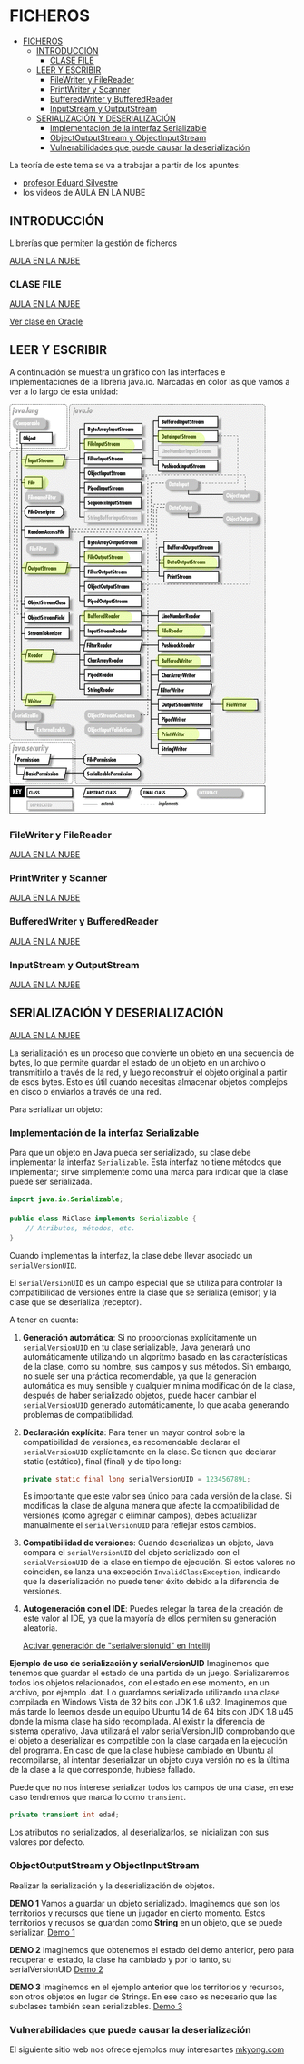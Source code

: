 # FICHEROS

<!-- TOC -->
* [FICHEROS](#ficheros)
  * [INTRODUCCIÓN](#introducción)
    * [CLASE FILE](#clase-file)
  * [LEER Y ESCRIBIR](#leer-y-escribir)
    * [FileWriter y FileReader](#filewriter-y-filereader)
    * [PrintWriter y Scanner](#printwriter-y-scanner)
    * [BufferedWriter y BufferedReader](#bufferedwriter-y-bufferedreader)
    * [InputStream y OutputStream](#inputstream-y-outputstream)
  * [SERIALIZACIÓN Y DESERIALIZACIÓN](#serialización-y-deserialización)
    * [Implementación de la interfaz Serializable](#implementación-de-la-interfaz-serializable)
    * [ObjectOutputStream y ObjectInputStream](#objectoutputstream-y-objectinputstream-)
    * [Vulnerabilidades que puede causar la deserialización](#vulnerabilidades-que-puede-causar-la-deserialización)
<!-- TOC -->

La teoría de este tema se va a trabajar a partir de los apuntes:
- [profesor Eduard Silvestre](../../resources/documents/tv10_fitxers.pdf)
- los videos de AULA EN LA NUBE

## INTRODUCCIÓN

Librerías que permiten la gestión de ficheros

[AULA EN LA NUBE](https://www.youtube.com/watch?v=VjU_B45Chbw&list=PLG1qdjD__qH6ULjW5iN8E45m5nkaCNbUu&index=173)

### CLASE FILE

[AULA EN LA NUBE](https://www.youtube.com/watch?v=2GjrBo2SRP8&list=PLG1qdjD__qH6ULjW5iN8E45m5nkaCNbUu&index=174)

[Ver clase en Oracle](https://docs.oracle.com/en/java/javase/17/docs/api/java.base/java/io/File.html)

## LEER Y ESCRIBIR

A continuación se muestra un gráfico con las interfaces e implementaciones de la libreria java.io. Marcadas en color 
las que vamos a ver a lo largo de esta unidad:

![esquema de java.io](images/JN3_1101.gif)

### FileWriter y FileReader

[AULA EN LA NUBE](https://www.youtube.com/watch?v=iuRM-VRgOEM&list=PLG1qdjD__qH6ULjW5iN8E45m5nkaCNbUu&index=176)

### PrintWriter y Scanner

[AULA EN LA NUBE](https://www.youtube.com/watch?v=ajcnc2O4f_A&list=PLG1qdjD__qH6ULjW5iN8E45m5nkaCNbUu&index=176)

### BufferedWriter y BufferedReader

[AULA EN LA NUBE](https://www.youtube.com/watch?v=LeLR8C8FsUE&list=PLG1qdjD__qH6ULjW5iN8E45m5nkaCNbUu&index=178)

### InputStream y OutputStream

[AULA EN LA NUBE](https://www.youtube.com/watch?v=ov2EoNfxIdA&list=PLG1qdjD__qH6ULjW5iN8E45m5nkaCNbUu&index=179)

## SERIALIZACIÓN Y DESERIALIZACIÓN

[AULA EN LA NUBE](https://www.youtube.com/watch?v=p2zgGu4nOCc&list=PLG1qdjD__qH6ULjW5iN8E45m5nkaCNbUu&index=182)

La serialización es un proceso que convierte un objeto en una secuencia de bytes, lo que permite guardar el 
estado de un objeto en un archivo o transmitirlo a través de la red, y luego reconstruir el objeto original a partir de esos bytes. Esto es útil cuando necesitas almacenar objetos complejos en disco o enviarlos a través de una red.

Para serializar un objeto:

### Implementación de la interfaz Serializable

Para que un objeto en Java pueda ser serializado, su clase debe implementar la interfaz `Serializable`. Esta 
interfaz no tiene métodos que implementar; sirve simplemente como una marca para indicar que la clase puede ser serializada.

```java
import java.io.Serializable;

public class MiClase implements Serializable {
    // Atributos, métodos, etc.
}
```

Cuando implementas la interfaz, la clase debe llevar asociado un `serialVersionUID`.

El `serialVersionUID` es un campo especial que se utiliza para controlar la compatibilidad de versiones entre la 
clase que se serializa (emisor) y la clase que se deserializa (receptor).

A tener en cuenta:

1. **Generación automática**: Si no proporcionas explícitamente un `serialVersionUID` en tu clase serializable, Java 
   generará uno automáticamente utilizando un algoritmo basado en las características de la clase, como su nombre, 
   sus campos y sus métodos. Sin embargo, no suele ser una práctica recomendable,  ya que la generación automática es 
   muy sensible y cualquier minima modificación de la clase, después de haber serializado objetos, puede hacer 
   cambiar el `serialVersionUID` generado automáticamente, lo que acaba generando problemas de compatibilidad.

2. **Declaración explícita**: Para tener un mayor control sobre la compatibilidad de versiones, es recomendable 
   declarar el `serialVersionUID` explícitamente en la clase.  Se tienen que declarar static (estático), final (final) y de tipo long:

    ```java
    private static final long serialVersionUID = 123456789L;
    ```

   Es importante que este valor sea único para cada versión de la clase. Si modificas la clase de alguna manera que afecte la compatibilidad de versiones (como agregar o eliminar campos), debes actualizar manualmente el `serialVersionUID` para reflejar estos cambios.

3. **Compatibilidad de versiones**: Cuando deserializas un objeto, Java compara el `serialVersionUID` del objeto 
   serializado con el `serialVersionUID` de la clase en tiempo de ejecución. Si estos valores no coinciden, se lanza una excepción `InvalidClassException`, indicando que la deserialización no puede tener éxito debido a la diferencia de versiones.
4. **Autogeneración con el IDE**: Puedes relegar la tarea de la creación de este valor al IDE, ya que la 
   mayoría de ellos permiten su generación aleatoria.

   [Activar generación de "serialversionuid" en Intellij](https://intellij-support.jetbrains.com/hc/en-us/community/posts/14718197525906-intellij-serialversionuid-generate#:~:text=Intellij%20IDEA%20Settings,new%20serialVersionUID%20is%20auto%2Dgenerated)

__Ejemplo de uso de serialización y serialVersionUID__
Imaginemos que tenemos que guardar el estado de una partida de un juego. Serializaremos todos los objetos
relacionados, con el estado en ese momento, en un archivo, por ejemplo .dat.
Lo guardamos serializado utilizando una clase compilada en Windows Vista de 32 bits con JDK 1.6 u32.
Imaginemos que más tarde lo leemos desde un equipo Ubuntu 14 de 64 bits con JDK 1.8 u45 donde la misma
clase ha sido recompilada. Al existir la diferencia de sistema operativo, Java utilizará el valor serialVersionUID
comprobando que el objeto a deserializar es compatible con la clase cargada en la ejecución del programa.
En caso de que la clase hubiese cambiado en Ubuntu al recompilarse, al intentar deserializar un objeto cuya versión
no es la última de la clase a la que corresponde, hubiese fallado.

Puede que no nos interese serializar todos los campos de una clase, en ese caso tendremos que marcarlo como `transient`.

```java
private transient int edad;
```

Los atributos no serializados, al deserializarlos, se inicializan con sus valores por defecto.

### ObjectOutputStream y ObjectInputStream 

Realizar la serialización y la deserialización de objetos.

__DEMO 1__
Vamos a guardar un objeto serializado. Imaginemos que son los territorios y recursos que tiene un jugador en cierto 
momento.
Estos territorios y recusos se guardan como __String__ en un objeto, que se puede serializar.
[Demo 1](serializacion/GestionEstado.java)

__DEMO 2__
Imaginemos que obtenemos el estado del demo anterior, pero para recuperar el estado, la clase ha cambiado y por lo 
tanto, su serialVersionUID
[Demo 2](serializacion_demo2/GestionEstado.java)

__DEMO 3__
Imaginemos en el ejemplo anterior que los territorios y recursos, son otros objetos en lugar de Strings. En ese caso 
es necesario que las subclases también sean serializables. 
[Demo 3](serializacion_demo3/GestionEstado.java)

### Vulnerabilidades que puede causar la deserialización

El siguiente sitio web nos ofrece ejemplos muy interesantes [mkyong.com](https://mkyong.com/java/java-serialization-examples/#deserialization-of-untrusted-data)
